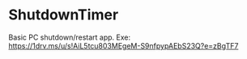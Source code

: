 # ShutdownTimer
Basic PC shutdown/restart app.
Exe: https://1drv.ms/u/s!AiL5tcu803MEgeM-S9nfpypAEbS23Q?e=zBgTF7

